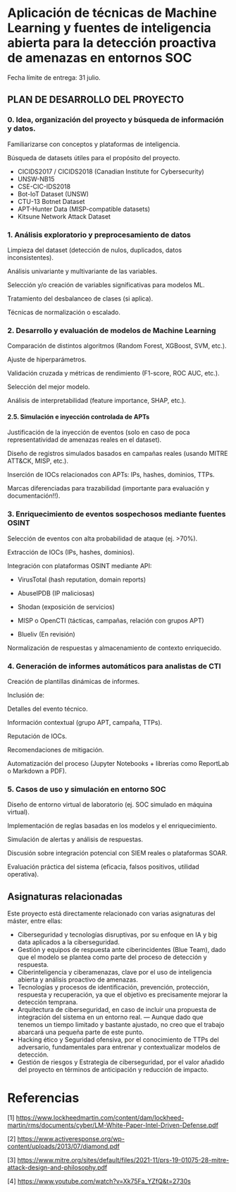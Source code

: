 # Aplicación de técnicas de Machine Learning y fuentes de inteligencia abierta para la detección proactiva de amenazas en entornos SOC

Fecha límite de entrega: 31 julio.

## PLAN DE DESARROLLO DEL PROYECTO

### 0. Idea, organización del proyecto y búsqueda de información y datos.


Familiarizarse con conceptos y plataformas de inteligencia.

Búsqueda de datasets útiles para el propósito del proyecto.
- CICIDS2017 / CICIDS2018 (Canadian Institute for Cybersecurity)
- UNSW-NB15
- CSE-CIC-IDS2018
- Bot-IoT Dataset (UNSW)
- CTU-13 Botnet Dataset
- APT-Hunter Data (MISP-compatible datasets)
- Kitsune Network Attack Dataset



### 1. Análisis exploratorio y preprocesamiento de datos



Limpieza del dataset (detección de nulos, duplicados, datos inconsistentes).

Análisis univariante y multivariante de las variables.

Selección y/o creación de variables significativas para modelos ML.

Tratamiento del desbalanceo de clases (si aplica).

Técnicas de normalización o escalado.



### 2. Desarrollo y evaluación de modelos de Machine Learning



Comparación de distintos algoritmos (Random Forest, XGBoost, SVM, etc.).

Ajuste de hiperparámetros.

Validación cruzada y métricas de rendimiento (F1-score, ROC AUC, etc.).

Selección del mejor modelo.

Análisis de interpretabilidad (feature importance, SHAP, etc.).



#### 2.5. Simulación e inyección controlada de APTs



Justificación de la inyección de eventos (solo en caso de poca representatividad de amenazas reales en el dataset).

Diseño de registros simulados basados en campañas reales (usando MITRE ATT&CK, MISP, etc.).

Inserción de IOCs relacionados con APTs: IPs, hashes, dominios, TTPs.

Marcas diferenciadas para trazabilidad (importante para evaluación y documentación!!).



### 3. Enriquecimiento de eventos sospechosos mediante fuentes OSINT



Selección de eventos con alta probabilidad de ataque (ej. >70%).

Extracción de IOCs (IPs, hashes, dominios).

Integración con plataformas OSINT mediante API:

- VirusTotal (hash reputation, domain reports)

- AbuseIPDB (IP maliciosas)

- Shodan (exposición de servicios)

- MISP o OpenCTI (tácticas, campañas, relación con grupos APT)

- Blueliv (En revisión)

Normalización de respuestas y almacenamiento de contexto enriquecido.



### 4. Generación de informes automáticos para analistas de CTI



Creación de plantillas dinámicas de informes.

Inclusión de:

Detalles del evento técnico.

Información contextual (grupo APT, campaña, TTPs).

Reputación de IOCs.

Recomendaciones de mitigación.

Automatización del proceso (Jupyter Notebooks + librerías como ReportLab o Markdown a PDF).



### 5. Casos de uso y simulación en entorno SOC



Diseño de entorno virtual de laboratorio (ej. SOC simulado en máquina virtual).

Implementación de reglas basadas en los modelos y el enriquecimiento.

Simulación de alertas y análisis de respuestas.

Discusión sobre integración potencial con SIEM reales o plataformas SOAR.

Evaluación práctica del sistema (eficacia, falsos positivos, utilidad operativa).

## Asignaturas relacionadas

Este proyecto está directamente relacionado con varias asignaturas del máster, entre ellas:

- Ciberseguridad y tecnologías disruptivas, por su enfoque en IA y big data aplicados a la ciberseguridad.
- Gestión y equipos de respuesta ante ciberincidentes (Blue Team), dado que el modelo se plantea como parte del proceso de detección y respuesta.
- Ciberinteligencia y ciberamenazas, clave por el uso de inteligencia abierta y análisis proactivo de amenazas.
- Tecnologías y procesos de identificación, prevención, protección, respuesta y recuperación, ya que el objetivo es precisamente mejorar la detección temprana.
- Arquitectura de ciberseguridad, en caso de incluir una propuesta de integración del sistema en un entorno real. — Aunque dado que tenemos un tiempo limitado y bastante ajustado, no creo que el trabajo abarcará una pequeña parte de este punto.
- Hacking ético y Seguridad ofensiva, por el conocimiento de TTPs del adversario, fundamentales para entrenar y contextualizar modelos de detección.
- Gestión de riesgos y Estrategia de ciberseguridad, por el valor añadido del proyecto en términos de anticipación y reducción de impacto.


# Referencias

[1] https://www.lockheedmartin.com/content/dam/lockheed-martin/rms/documents/cyber/LM-White-Paper-Intel-Driven-Defense.pdf

[2] https://www.activeresponse.org/wp-content/uploads/2013/07/diamond.pdf

[3] https://www.mitre.org/sites/default/files/2021-11/prs-19-01075-28-mitre-attack-design-and-philosophy.pdf

[4] https://www.youtube.com/watch?v=Xk75Fa_YZfQ&t=2730s
